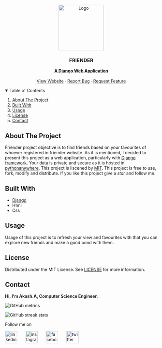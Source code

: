 <!-- PROJECT LOGO -->
<p align="center">
  <img src="https://icon-library.net//images/friends-icon-png/friends-icon-png-5.jpg" alt="Logo" width="150" height="150">
  <!--<img src="https://icon-library.net//images/friendship-icon-png/friendship-icon-png-28.jpg" alt="Logo" width="150" height="150">-->
  <h3 align="center">FRIENDER</h3>
  <p align="center">
    <a href="https://www.djangoproject.com/"><strong>A Django Web Application</strong></a>
    <br />
    <br />
    <a href="https://friender.pythonanywhere.com/">View Website</a>
    ·
    <a href="https://github.com/Akash-Peace/DJANGO-WEBAPP/issues">Report Bug</a>
    ·
    <a href="https://github.com/Akash-Peace/DJANGO-WEBAPP/issues">Request Feature</a>
  </p>
</p>



<!-- TABLE OF CONTENTS -->
<details open="open">
  <summary>Table of Contents</summary>
  <ol>
    <li><a href="#about-the-project">About The Project</a></li>
    <li><a href="#built-with">Built With</a></li>
    <li><a href="#usage">Usage</a></li>
    <li><a href="#license">License</a></li>
    <li><a href="#contact">Contact</a></li>
  </ol>
</details>



<!-- ABOUT THE PROJECT -->
## About The Project

Friender project objective is to find friends based on your favourites of whoever registered in friender website. As it is mentioned, I decided to present this project as a web application, particularly with [Django framework](https://www.djangoproject.com/). Your data is private and secure as it is hosted in [pythonanywhere](https://www.pythonanywhere.com/). This project is liscened by [MIT](https://github.com/Akash-Peace/DJANGO-WEBSITE/blob/master/LICENSE). This project is free to use, fork, modify and distribute. If you like this project give a _star_ and follow me.

## Built With

* [Django](https://www.djangoproject.com/)
* Html
* Css



<!-- USAGE EXAMPLES -->
## Usage

Usage of this project is to refresh your view and favourites with that you can explore new friends and make a good bond with them.




<!-- LICENSE -->
## License

Distributed under the MIT License. See [LICENSE](https://github.com/Akash-Peace/DJANGO-WEBSITE/blob/master/LICENSE) for more information.



<!-- CONTACT -->
## Contact

<strong>Hi, I'm Akash.A, Computer Science Engineer.</strong>

![GitHub metrics](https://metrics.lecoq.io/Akash-Peace)  

![GitHub streak stats](https://github-readme-streak-stats.herokuapp.com/?user=Akash-Peace)  

Follow me on

[<img src='https://www.flaticon.com/svg/vstatic/svg/2111/2111499.svg?token=exp=1610696060~hmac=35350200c6845ba7e4ef4f61f3d4823b' alt='linkedin' height='40'>](https://www.linkedin.com/in/akash-cse-2000/) &nbsp; &nbsp; &nbsp; [<img src='https://www.flaticon.com/svg/vstatic/svg/2111/2111463.svg?token=exp=1610696002~hmac=9a141bd642fadf2a8afd178caccd829d' alt='instagram' height='40'>](https://www.instagram.com/akash.a.2020) &nbsp; &nbsp; &nbsp; [<img src='https://cdn.jsdelivr.net/npm/simple-icons@3.0.1/icons/facebook.svg' alt='facebook' height='40'>](https://www.facebook.com/profile.php?id=100061841000593) &nbsp; &nbsp; &nbsp; [<img src='https://cdn.jsdelivr.net/npm/simple-icons@3.0.1/icons/twitter.svg' alt='twitter' height='40'>](https://twitter.com/AkashA53184506)  

